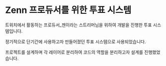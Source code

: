 # Zenn 프로듀서를 위한 투표 시스템

트위치에서 활동하는 프로듀서\_젠이라는 스트리머님을 위하여 개발을 진행한 투표 시스템입니다.

정기적으로 단기간에 사용하고자 만들어졌던 투표 시스템으로 사용되었습니다.

프로젝트를 설계하며 각 레이어로 분리하여 코드의 역할을 분리하고자 설계를 진행했었습니다.
